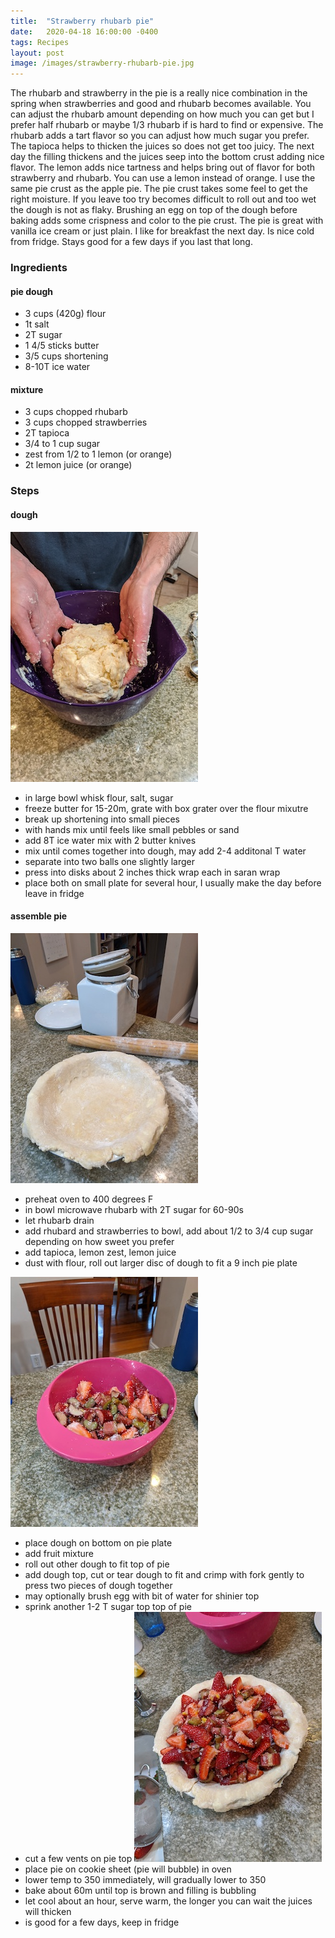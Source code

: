 ```yaml
---
title:  "Strawberry rhubarb pie"
date:   2020-04-18 16:00:00 -0400
tags: Recipes
layout: post
image: /images/strawberry-rhubarb-pie.jpg
---
```

The rhubarb and strawberry in the pie is a really nice combination in the spring when strawberries and good
and rhubarb becomes available.  You can adjust the rhubarb amount depending on how much you can get but I prefer
half rhubarb or maybe 1/3 rhubarb if is hard to find or expensive.  The rhubarb adds a tart flavor so you can adjust how much
sugar you prefer.  The tapioca helps to thicken the juices so does not get too juicy.  The next day the filling
thickens and the juices seep into the bottom crust adding nice flavor.  The lemon adds nice tartness and helps bring
out of flavor for both strawberry and rhubarb.  You can use a lemon instead of orange.  I use the same pie crust
as the apple pie.  The pie crust takes some feel to get the right moisture.  If you leave too try becomes difficult
to roll out and too wet the dough is not as flaky.  Brushing an egg on top of the dough before baking adds some crispness and color to the pie crust.
The pie is great with vanilla ice cream or just plain.  I like for breakfast the next day.  Is nice cold from fridge. Stays
good for a few days if you last that long.

### Ingredients
#### pie dough
- 3 cups (420g) flour
- 1t salt
- 2T sugar
- 1 4/5 sticks butter
- 3/5 cups shortening
- 8-10T ice water

#### mixture
- 3 cups chopped rhubarb
- 3 cups chopped strawberries
- 2T tapioca
- 3/4 to 1 cup sugar
- zest from 1/2 to 1 lemon (or orange)
- 2t lemon juice (or orange)

### Steps
#### dough
![pie crust](/images/strawberry-rhubarb-pie1.jpg)

- in large bowl whisk flour, salt, sugar
- freeze butter for 15-20m, grate with box grater over the flour mixutre
- break up shortening into small pieces
- with hands mix until feels like small pebbles or sand
- add 8T ice water mix with 2 butter knives
- mix until comes together into dough, may add 2-4 additonal T water
- separate into two balls one slightly larger
- press into disks about 2 inches thick wrap each in saran wrap
- place both on small plate for several hour, I usually make the day before leave in fridge

#### assemble pie
![strawberry rhubarb mixture](/images/strawberry-rhubarb-pie2.jpg)

- preheat oven to 400 degrees F
- in bowl microwave rhubarb with 2T sugar for 60-90s
- let rhubarb drain
- add rhubard and strawberries to bowl, add about 1/2 to 3/4 cup sugar depending on how sweet you prefer
- add tapioca, lemon zest, lemon juice
- dust with flour, roll out larger disc of dough to fit a 9 inch pie plate

![strawberry rhubarb mixture](/images/strawberry-rhubarb-pie3.jpg)

- place dough on bottom on pie plate
- add fruit mixture
- roll out other dough to fit top of pie
- add dough top, cut or tear dough to fit and crimp with fork gently to press two pieces of dough together
- may optionally brush egg with bit of water for shinier top
- sprink another 1-2 T sugar top top of pie
- cut a few vents on pie top
![strawberry rhubarb mixture](/images/strawberry-rhubarb-pie4.jpg)
- place pie on cookie sheet (pie will bubble) in oven
- lower temp to 350 immediately, will gradually lower to 350
- bake about 60m until top is brown and filling is bubbling
- let cool about an hour,  serve warm,  the longer you can wait the juices will thicken
- is good for a few days, keep in fridge
